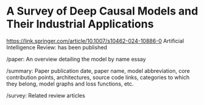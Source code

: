 # A Survey of Deep Causal Models and Their Industrial Applications

https://link.springer.com/article/10.1007/s10462-024-10886-0  Artificial Intelligence Review: has been published

/paper: An overview detailing the model by name essay

/summary: Paper publication date, paper name, model abbreviation, core contribution points, architectures, source code links, categories to which they belong, model graphs and loss functions, etc.

/survey: Related review articles
